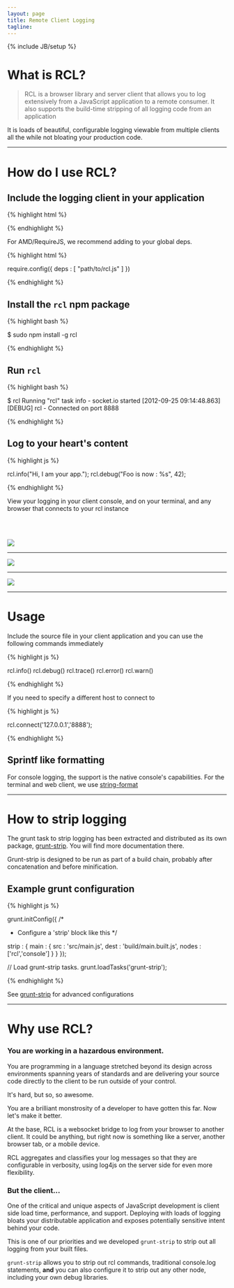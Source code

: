 ```yaml
---
layout: page
title: Remote Client Logging
tagline:
---
```

{% include JB/setup %}

# What is RCL?

> RCL is a browser library and server client that allows you to log extensively from a JavaScript
> application to a remote consumer. It also supports the build-time stripping of all logging code
> from an application

It is loads of beautiful, configurable logging viewable from multiple clients all the while not bloating your production code.

---------------------------------

# How do I use RCL?

## Include the logging client in your application

{% highlight html %}

<script src="path/to/rcl.js"></script>

{% endhighlight %}

For AMD/RequireJS, we recommend adding to your global deps.

{% highlight html %}

require.config({
  deps : [
    "path/to/rcl.js"
  ]
})

{% endhighlight %}

## Install the `rcl` npm package

{% highlight bash %}

$ sudo npm install -g rcl

{% endhighlight %}

## Run `rcl`

{% highlight bash %}

$ rcl
Running "rcl" task
   info  - socket.io started
[2012-09-25 09:14:48.863] [DEBUG] rcl - Connected on port 8888

{% endhighlight %}

## Log to your heart's content

{% highlight js %}

rcl.info("Hi, I am your app.");
rcl.debug("Foo is now : %s", 42);

{% endhighlight %}

View your logging in your client console, and on your terminal,
and any browser that connects to your rcl instance

<br><br>

<img src="{{BASE_PATH}}/assets/images/terminal-output.jpg">

---------------------------------

<img src="{{BASE_PATH}}/assets/images/chrome-output.jpg">

---------------------------------


<img src="{{BASE_PATH}}/assets/images/iphone-output.png">

---------------------------------

# Usage

Include the source file in your client application and
you can use the following commands immediately

{% highlight js %}

rcl.info()
rcl.debug()
rcl.trace()
rcl.error()
rcl.warn()

{% endhighlight %}

If you need to specify a different host to connect to

{% highlight js %}

rcl.connect('127.0.0.1','8888');

{% endhighlight %}

## Sprintf like formatting

For console logging, the support is the native console's capabilities.
For the terminal and web client, we use [string-format](https://github.com/jsoverson/string-format)

-----------------------------------

# How to strip logging

The grunt task to strip logging has been extracted and distributed as its own
package, [grunt-strip](https://github.com/jsoverson/grunt-strip). You will find
more documentation there.

Grunt-strip is designed to be run as part of a build chain, probably after
concatenation and before minification.

## Example grunt configuration

{% highlight js %}

grunt.initConfig({
  /*
   * Configure a 'strip' block like this
   */

  strip : {
    main : {
      src : 'src/main.js',
      dest : 'build/main.built.js',
      nodes : ['rcl','console']
    }
  }
});

// Load grunt-strip tasks.
grunt.loadTasks('grunt-strip');

{% endhighlight %}

See [grunt-strip](https://github.com/jsoverson/grunt-strip) for advanced configurations

-----------------------------------

# Why use RCL?

### You are working in a hazardous environment.

You are programming in a language stretched beyond its design across environments spanning
years of standards and are delivering your source code directly to the client
to be run outside of your control.

It's hard, but so, so awesome.

You are a brilliant monstrosity of a developer to have gotten this far. Now let's make it better.

At the base, RCL is a websocket bridge to log from your browser to another client. It could be anything,
but right now is something like a server, another browser tab, or a mobile device.

RCL aggregates and classifies your log messages so that they are configurable in verbosity, using
log4js on the server side for even more flexibility.

### But the client...

One of the critical and unique aspects of JavaScript development
is client side load time, performance, and support. Deploying with loads
of logging bloats your distributable application and exposes
potentially sensitive intent behind your code.

This is one of our priorities and we developed `grunt-strip` to
strip out all logging from your built files.

`grunt-strip` allows you to strip out rcl commands, traditional console.log statements, **and** you
can also configure it to strip out any other node, including your own debug libraries.


